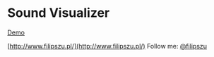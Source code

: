 Sound Visualizer
=========
[Demo](http://demo.filipszu.pl/Sound_Visualizer/)

[http://www.filipszu.pl/](http://www.filipszu.pl/)
Follow me: [@filipszu](https://twitter.com/filipszu)